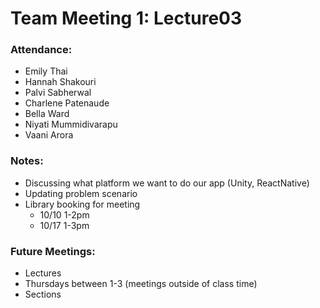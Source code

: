 # Team Meeting 1: Lecture03

### Attendance: 
* Emily Thai
* Hannah Shakouri
* Palvi Sabherwal
* Charlene Patenaude
* Bella Ward 
* Niyati Mummidivarapu
* Vaani Arora

### Notes:
* Discussing what platform we want to do our app (Unity, ReactNative)
* Updating problem scenario
* Library booking for meeting 
  * 10/10 1-2pm
  * 10/17 1-3pm

### Future Meetings:
* Lectures
* Thursdays between 1-3 (meetings outside of class time)
* Sections
